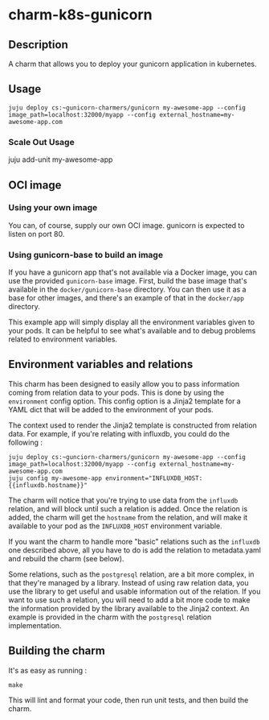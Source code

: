 # charm-k8s-gunicorn

## Description

A charm that allows you to deploy your gunicorn application in kubernetes.

## Usage

```
juju deploy cs:~gunicorn-charmers/gunicorn my-awesome-app --config image_path=localhost:32000/myapp --config external_hostname=my-awesome-app.com
```

### Scale Out Usage

juju add-unit my-awesome-app

## OCI image

### Using your own image

You can, of course, supply our own OCI image. gunicorn is expected to listen on
port 80.

### Using gunicorn-base to build an image

If you have a gunicorn app that's not available via a Docker image, you can use
the provided `gunicorn-base` image. First, build the base image that's
available in the `docker/gunicorn-base` directory. You can then use it as a
base for other images, and there's an example of that in the `docker/app`
directory.

This example app will simply display all the environment variables given to
your pods. It can be helpful to see what's available and to debug problems
related to environment variables.

## Environment variables and relations

This charm has been designed to easily allow you to pass information coming
from relation data to your pods. This is done by using the `environment` config
option. This config option is a Jinja2 template for a YAML dict that will be
added to the environment of your pods.

The context used to render the Jinja2 template is constructed from relation
data. For example, if you're relating with influxdb, you could do the following :
```
juju deploy cs:~gunciorn-charmers/gunicorn my-awesome-app --config image_path=localhost:32000/myapp --config external_hostname=my-awesome-app.com
juju config my-awesome-app environment="INFLUXDB_HOST: {{influxdb.hostname}}"
```

The charm will notice that you're trying to use data from the `influxdb` relation,
and will block until such a relation is added. Once the relation is added, the
charm will get the `hostname` from the relation, and will make it available to
your pod as the `INFLUXDB_HOST` environment variable.

If you want the charm to handle more "basic" relations such as the `influxdb`
one described above, all you have to do is add the relation to metadata.yaml
and rebuild the charm (see below).

Some relations, such as the `postgresql` relation, are a bit more complex, in
that they're managed by a library. Instead of using raw relation data, you use
the library to get useful and usable information out of the relation. If you
want to use such a relation, you will need to add a bit more code to make the
information provided by the library available to the Jinja2 context. An example
is provided in the charm with the `postgresql` relation implementation.

## Building the charm

It's as easy as running :
```
make
```

This will lint and format your code, then run unit tests, and then build the
charm.
